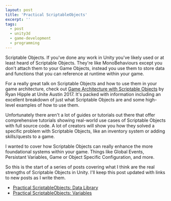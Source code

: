 ```yaml
---
layout: post
title: 'Practical ScriptableObjects'
excerpt: ''
tags:
  - post
  - unity3d
  - game-development
  - programming
---
```


Scriptable Objects. If you've done any work in Unity you've likely used or at least heard of Scriptable Objects. They're like MonoBehaviours except you don't attach them to your Game Objects, instead you use them to store data and functions that you can reference at runtime within your game.

For a really great talk on Scriptable Objects and how to use them in your game architecture, check out [Game Architecture with Scriptable Objects](https://www.youtube.com/watch?v=raQ3iHhE_Kk) by Ryan Hipple at Unite Austin 2017. It's packed with information including an excellent breakdown of just what Scriptable Objects are and some high-level examples of how to use them.

Unfortunately there aren't a lot of guides or tutorials out there that offer comprehensive tutorials showing real-world use cases of Scriptable Objects with full source code. A lot of creators will show you how they solved a specific problem with Scriptable Objects, like an inventory system or adding skills/quests to a game.

I wanted to cover how Scriptable Objects can really enhance the more foundational systems within your game. Things like Global Events, Persistant Variables, Game or Object Specific Configuration, and more.

So this is the start of a series of posts covering what I think are the real strengths of Scriptable Objects in Unity. I'll keep this post updated with links to new posts as I write them.

- [Practical ScriptableObjects: Data Library]()
- [Practical ScriptableObjects: Variables]()
